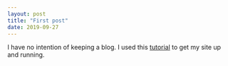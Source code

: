 ```yaml
---
layout: post
title: "First post"
date: 2019-09-27
---
```


I have no intention of keeping a blog. I used this [tutorial](http://jmcglone.com/guides/github-pages/) to get my site up and running.
